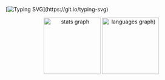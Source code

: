 [![Typing SVG](https://readme-typing-svg.herokuapp.com?font=Fira+Code&pause=1000&center=falso&vCenter=falso&repeat=verdadeiro&random=falso&width=435&separator=%3C&lines=Salve!+Me+chamo+Jo%C3%A3o+Adelson;)](https://git.io/typing-svg)


<div align="center">
<img src="https://github-readme-stats.vercel.app/api?username=JoaoAdelson&hide_title=false&hide_rank=false&show_icons=true&include_all_commits=true&count_private=true&disable_animations=false&theme=radical&locale=en&hide_border=false" height="150" alt="stats graph" />

  <img src="https://github-readme-stats.vercel.app/api/top-langs/?username=JoaoAdelson&locale=en&hide_title=false&layout=compact&card_width=320&langs_count=5&theme=radical&hide_border=false" height="150" alt="languages graph)"/>
</div>
